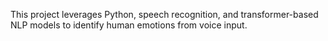 This project leverages Python, speech recognition, and transformer-based NLP models to identify human emotions from voice input.
